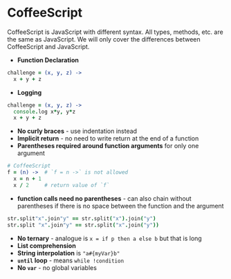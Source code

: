 # CoffeeScript
CoffeeScript is JavaScript with different syntax. All types, methods, etc. are
the same as JavaScript. We will only cover the differences between
CoffeeScript and JavaScript.
- __Function Declaration__
``` coffeescript
challenge = (x, y, z) ->
  x + y + z
```
- __Logging__
``` coffeescript
challenge = (x, y, z) ->
  console.log x*y, y*z
  x + y + z
```
- __No curly braces__ - use indentation instead
- __Implicit return__ - no need to write return at the end of a function
- __Parentheses required around function arguments__ for only one argument
``` coffeescript
# CoffeeScript
f = (n) ->  # `f = n ->` is not allowed
  x = n + 1
  x / 2     # return value of `f`
```
- __function calls need no parentheses__ - can also chain without parentheses if there
  is no space between the function and the argument
``` coffeescript
str.split"x".join"y" == str.split("x").join("y")
str.split "x".join"y" == str.split("x".join("y"))
```
- __No ternary__ - analogue is `x = if p then a else b` but that is long
- __List comprehension__
- __String interpolation__ is `"a#{myVar}b"`
- __`until` loop__ - means `while !condition`
- __No `var`__ - no global variables

